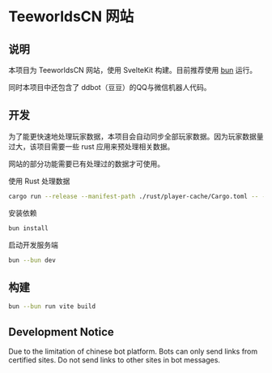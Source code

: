 # TeeworldsCN 网站

## 说明

本项目为 TeeworldsCN 网站，使用 SvelteKit 构建。目前推荐使用 [bun](https://bun.sh/) 运行。

同时本项目中还包含了 ddbot（豆豆）的QQ与微信机器人代码。

## 开发

为了能更快速地处理玩家数据，本项目会自动同步全部玩家数据。因为玩家数据量过大，该项目需要一些 rust 应用来预处理相关数据。

网站的部分功能需要已有处理过的数据才可使用。

使用 Rust 处理数据

```bash
cargo run --release --manifest-path ./rust/player-cache/Cargo.toml -- --force-gen
```

安装依赖

```bash
bun install
```

启动开发服务端

```bash
bun --bun dev
```

## 构建

```bash
bun --bun run vite build
```

## Development Notice

Due to the limitation of chinese bot platform. Bots can only send links from certified sites. Do not send links to other sites in bot messages.
